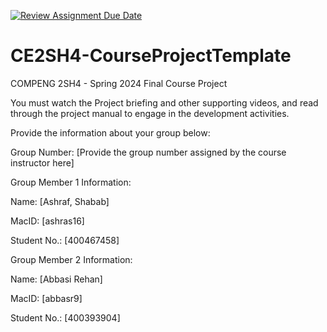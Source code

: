 [![Review Assignment Due Date](https://classroom.github.com/assets/deadline-readme-button-22041afd0340ce965d47ae6ef1cefeee28c7c493a6346c4f15d667ab976d596c.svg)](https://classroom.github.com/a/RyhQHA96)
# CE2SH4-CourseProjectTemplate
COMPENG 2SH4 - Spring 2024
Final Course Project

You must watch the Project briefing and other supporting videos, and read through the project manual to engage in the development activities.

Provide the information about your group below:

Group Number: [Provide the group number assigned by the course instructor here]

Group Member 1 Information:

Name: [Ashraf, Shabab]

MacID: [ashras16]

Student No.: [400467458]

Group Member 2 Information:

Name: [Abbasi Rehan]

MacID: [abbasr9]

Student No.: [400393904]
